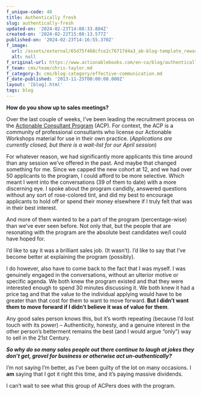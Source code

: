 ```yaml
---
f_unique-code: 48
title: Authentically fresh
slug: authentically-fresh
updated-on: '2024-02-23T14:08:33.884Z'
created-on: '2024-02-22T15:08:13.577Z'
published-on: '2024-02-23T14:16:55.370Z'
f_image:
  url: /assets/external/65d75f468cfce2c76717d4a3_ab-blog-template_reward.jpeg
  alt: null
f_original-url: https://www.actionablebooks.com/en-ca/blog/authentically-fresh/
f_team: cms/team/chris-taylor.md
f_category-3: cms/blog-category/effective-communication.md
f_date-published: '2013-11-25T00:00:00.000Z'
layout: '[blog].html'
tags: blog
---
```


**How do you show up to sales meetings?**

Over the last couple of weeks, I’ve been leading the recruitment process on the [Actionable Consultant Program](https://www.actionablebooks.com/consultants) (ACP). For context, the ACP is a community of professional consultants who license our Actionable Workshops material for use in their own practice. (_Applications are currently closed, but there is a wait-list for our April session_)

For whatever reason, we had significantly more applicants this time around than any session we’ve offered in the past. And maybe that changed something for me. Since we capped the new cohort at 12, and we had over 50 applicants to the program, I could afford to be more selective. Which meant I went into the conversations (39 of them to date) with a more discerning eye. I spoke about the program candidly, answered questions without any sort of rose-colored tint, and did my best to encourage applicants to hold off or spend their money elsewhere if I truly felt that was in their best interest.

And more of them wanted to be a part of the program (percentage-wise) than we’ve ever seen before. Not only that, but the people that are resonating with the program are the absolute best candidates we/I could have hoped for.

I’d like to say it was a brilliant sales job. (It wasn’t). I’d like to say that I’ve become better at explaining the program (possibly).

I do however, also have to come back to the fact that I was myself. I was genuinely engaged in the conversations, without an ulterior motive or specific agenda. We both knew the program existed and that they were interested enough to spend 30 minutes discussing it. We both knew it had a price tag and that the value to the individual applying would have to be greater than that cost for them to want to move forward. **But I didn’t want them to move forward if I didn’t believe it was of value for** **them**.

Any good sales person knows this, but it’s worth repeating (because I’d lost touch with its power) – Authenticity, honesty, and a genuine interest in the other person’s betterment remains the best (and I would argue “only”) way to sell in the 21st Century.

**_So why do so many sales people out there continue to laugh at jokes they don’t get, grovel for business or otherwise act un-authentically?_**

I’m not saying I’m better, as I’ve been guilty of the lot on many occasions. I **am** saying that I got it right this time, and it’s paying massive dividends.

I can’t wait to see what this group of ACPers does with the program.
